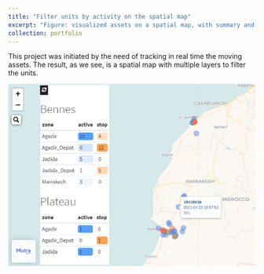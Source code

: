 ```yaml
---
title: "Filter units by activity on the spatial map"
excerpt: "Figure: visualized assets on a spatial map, with summary and colored items<br/><img src='/images/fleetmap_hamzaimloul.png'>"
collection: portfolio
---
```


This project was initiated by the need of tracking in real time the moving assets. The result, as we see, is a spatial map with multiple layers to filter the units.  
  
![fleetmap](/images/fleetmap_hamzaimloul.png)
